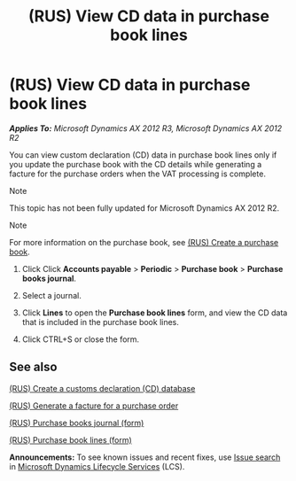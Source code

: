 ﻿---
title: (RUS) View CD data in purchase book lines
TOCTitle: (RUS) View CD data in purchase book lines
ms:assetid: dfc8e49e-d2ab-4d5e-87ee-91c977851c27
ms:mtpsurl: https://technet.microsoft.com/en-us/library/JJ711703(v=AX.60)
ms:contentKeyID: 49388026
ms.date: 04/18/2014
mtps_version: v=AX.60
---

# (RUS) View CD data in purchase book lines 


_**Applies To:** Microsoft Dynamics AX 2012 R3, Microsoft Dynamics AX 2012 R2_

You can view custom declaration (CD) data in purchase book lines only if you update the purchase book with the CD details while generating a facture for the purchase orders when the VAT processing is complete.


> [!NOTE]
> <P>This topic has not been fully updated for Microsoft Dynamics AX 2012 R2.</P>




> [!NOTE]
> <P>For more information on the purchase book, see <A href="rus-create-a-purchase-book.md">(RUS) Create a purchase book</A>.</P>



1.  Click Click **Accounts payable** \> **Periodic** \> **Purchase book** \> **Purchase books journal**.

2.  Select a journal.

3.  Click **Lines** to open the **Purchase book lines** form, and view the CD data that is included in the purchase book lines.

4.  Click CTRL+S or close the form.

## See also

[(RUS) Create a customs declaration (CD) database](rus-create-a-customs-declaration-cd-database.md)

[(RUS) Generate a facture for a purchase order](rus-generate-a-facture-for-a-purchase-order.md)

[(RUS) Purchase books journal (form)](https://technet.microsoft.com/en-us/library/jj853172\(v=ax.60\))

[(RUS) Purchase book lines (form)](https://technet.microsoft.com/en-us/library/jj923607\(v=ax.60\))

  
**Announcements:** To see known issues and recent fixes, use [Issue search](http://go.microsoft.com/fwlink/?linkid=389258) in [Microsoft Dynamics Lifecycle Services](http://go.microsoft.com/fwlink/?linkid=306505) (LCS).

